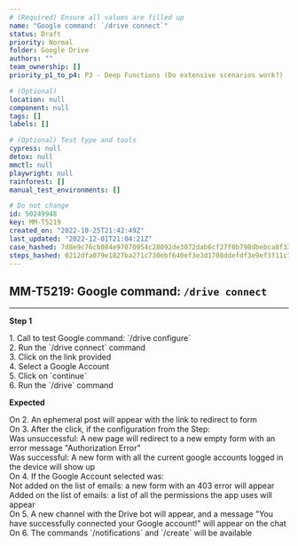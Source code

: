 ```yaml
---
# (Required) Ensure all values are filled up
name: "Google command: `/drive connect`"
status: Draft
priority: Normal
folder: Google Drive
authors: ""
team_ownership: []
priority_p1_to_p4: P3 - Deep Functions (Do extensive scenarios work?)

# (Optional)
location: null
component: null
tags: []
labels: []

# (Optional) Test type and tools
cypress: null
detox: null
mmctl: null
playwright: null
rainforest: []
manual_test_environments: []

# Do not change
id: 50249948
key: MM-T5219
created_on: "2022-10-25T21:42:49Z"
last_updated: "2022-12-01T21:04:21Z"
case_hashed: 7d8e9c76cb084e97070954c28092de3072dab6cf27f0b798dbebca8f33375db4cae377c931011d180f06e73bec62ce59
steps_hashed: 0212dfa079e1827ba271c730ebf640ef3e3d1708ddefdf3e9ef3f11c7d104ebd6cc4bf7271e93043910f073a559eb79b
---
```


<!-- (Auto-generated) Based on frontmatter's "key" and "name" -->

## MM-T5219: Google command: `/drive connect`

---

**Step 1**

1\. Call to test Google command: \`/drive configure\`\
2\. Run the \`/drive connect\` command\
3\. Click on the link provided\
4\. Select a Google Account\
5\. Click on \`continue\`\
6\. Run the \`/drive\` command

**Expected**

On 2. An ephemeral post will appear with the link to redirect to form\
On 3. After the click, if the configuration from the Step:\
Was unsuccessful: A new page will redirect to a new empty form with an error message "Authorization Error"\
Was successful: A new form with all the current google accounts logged in the device will show up\
On 4. If the Google Account selected was:\
Not added on the list of emails: a new form with an 403 error will appear\
Added on the list of emails: a list of all the permissions the app uses will appear\
On 5. A new channel with the Drive bot will appear, and a message "You have successfully connected your Google account!" will appear on the chat\
On 6. The commands \`/notifications\` and \`/create\` will be available
